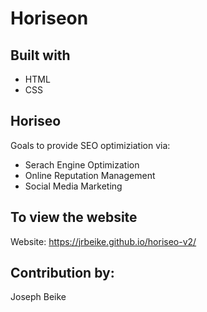 # Horiseon

## Built with
* HTML
* CSS

## Horiseo
Goals to provide SEO optimiziation via:
* Serach Engine Optimization
* Online Reputation Management
* Social Media Marketing



## To view the website

Website: https://jrbeike.github.io/horiseo-v2/


## Contribution by:
Joseph Beike